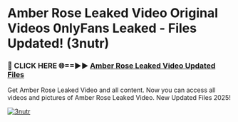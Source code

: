 # Amber Rose Leaked Video Original Videos 0nlyFans Leaked - Files Updated! (3nutr)

<h3>🔴 CLICK HERE 🌐==►► <a href="https://tinyurl.com/3hn5wdd3" rel="nofollow">Amber Rose Leaked Video Updated Files</a></h3>

Get Amber Rose Leaked Video and all content. Now you can access all videos and pictures of Amber Rose Leaked Video. New Updated Files 2025!

[![3nutr](https://i.imgur.com/4HnBqBT.gif)](https://tinyurl.com/3hn5wdd3)
